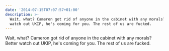 ```yaml
---
date: '2014-07-15T07:07:57+01:00'
description: >-
  Wait, what? Cameron got rid of anyone in the cabinet with any morals? Better
  watch out UKIP, he's coming for you. The rest of us are fucked.
---
```

Wait, what? Cameron got rid of anyone in the cabinet with any morals? Better watch out UKIP, he's coming for you. The rest of us are fucked.
